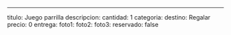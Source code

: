 ---
titulo: Juego parrilla
descripcion: 
cantidad: 1
categoria: 
destino: Regalar
precio: 0
entrega: 
foto1: 
foto2: 
foto3: 
reservado: false
